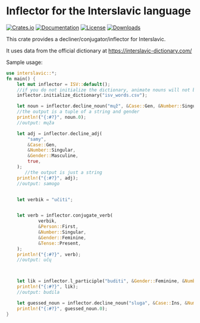 # Inflector for the Interslavic language

[![Crates.io](https://img.shields.io/crates/v/interslavic.svg)](https://crates.io/crates/interslavic)
[![Documentation](https://docs.rs/interslavic/badge.svg)](https://docs.rs/interslavic/latest/)
[![License](https://img.shields.io/badge/license-MIT-blue.svg)](https://github.com/bevyengine/bevy/blob/master/LICENSE)
[![Downloads](https://img.shields.io/crates/d/interslavic.svg)](https://crates.io/crates/interslavic)


This crate provides a decliner/conjugator/inflector for Interslavic.

It uses data from the official dictionary at  https://interslavic-dictionary.com/


Sample usage:

```rust
use interslavic::*;
fn main() {
    let mut inflector = ISV::default();
    //if you do not initialize the dictionary, animate nouns will not be inflected correctly, nor will words with irregular stems
    inflector.initialize_dictionary("isv_words.csv");

    let noun = inflector.decline_noun("mųž", &Case::Gen, &Number::Singular);
    //the output is a tuple of a string and gender
    println!("{:#?}", noun.0);
    //output: mųža

    let adj = inflector.decline_adj(
        "samy",
        &Case::Gen,
        &Number::Singular,
        &Gender::Masculine,
        true,
    );
       //the output is just a string
    println!("{:#?}", adj);
    //output: samogo


    let verbik = "učiti";


    let verb = inflector.conjugate_verb(
            verbik,
            &Person::First,
            &Number::Singular,
            &Gender::Feminine,
            &Tense::Present,
    );
    println!("{:#?}", verb);
    //output: učų



    let lik = inflector.l_participle("buditi", &Gender::Feminine, &Number::Singular);
    println!("{:#?}", lik);
    //output: budila

    let guessed_noun = inflector.decline_noun("sluga", &Case::Ins, &Number::Singular);
    println!("{:#?}", guessed_noun.0);
}

```
